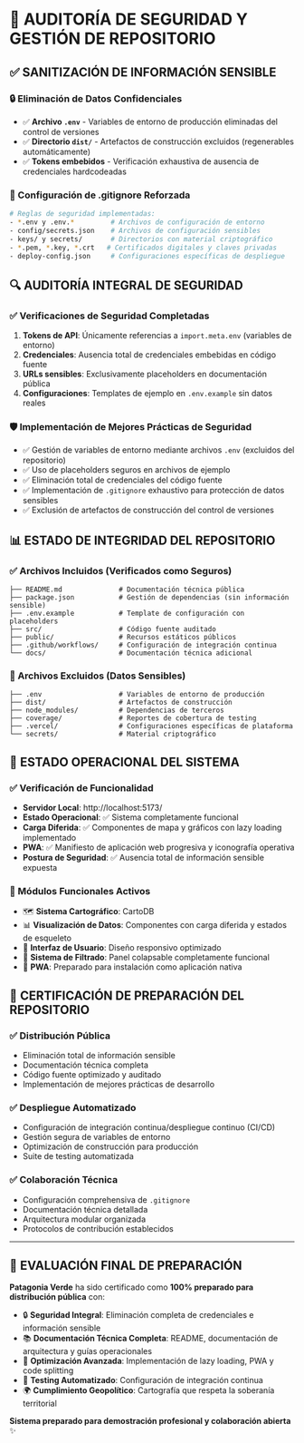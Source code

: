 # 🔐 AUDITORÍA DE SEGURIDAD Y GESTIÓN DE REPOSITORIO

## ✅ SANITIZACIÓN DE INFORMACIÓN SENSIBLE

### 🔒 Eliminación de Datos Confidenciales
- ✅ **Archivo `.env`** - Variables de entorno de producción eliminadas del control de versiones
- ✅ **Directorio `dist/`** - Artefactos de construcción excluidos (regenerables automáticamente)
- ✅ **Tokens embebidos** - Verificación exhaustiva de ausencia de credenciales hardcodeadas

### 📝 Configuración de .gitignore Reforzada
```bash
# Reglas de seguridad implementadas:
- *.env y .env.*         # Archivos de configuración de entorno
- config/secrets.json    # Archivos de configuración sensibles
- keys/ y secrets/       # Directorios con material criptográfico
- *.pem, *.key, *.crt   # Certificados digitales y claves privadas
- deploy-config.json     # Configuraciones específicas de despliegue
```

## 🔍 AUDITORÍA INTEGRAL DE SEGURIDAD

### ✅ Verificaciones de Seguridad Completadas
1. **Tokens de API**: Únicamente referencias a `import.meta.env` (variables de entorno)
2. **Credenciales**: Ausencia total de credenciales embebidas en código fuente
3. **URLs sensibles**: Exclusivamente placeholders en documentación pública
4. **Configuraciones**: Templates de ejemplo en `.env.example` sin datos reales

### 🛡️ Implementación de Mejores Prácticas de Seguridad
- ✅ Gestión de variables de entorno mediante archivos `.env` (excluidos del repositorio)
- ✅ Uso de placeholders seguros en archivos de ejemplo
- ✅ Eliminación total de credenciales del código fuente
- ✅ Implementación de `.gitignore` exhaustivo para protección de datos sensibles
- ✅ Exclusión de artefactos de construcción del control de versiones

## 📊 ESTADO DE INTEGRIDAD DEL REPOSITORIO

### ✅ Archivos Incluidos (Verificados como Seguros)
```
├── README.md              # Documentación técnica pública
├── package.json           # Gestión de dependencias (sin información sensible)
├── .env.example           # Template de configuración con placeholders
├── src/                   # Código fuente auditado
├── public/                # Recursos estáticos públicos
├── .github/workflows/     # Configuración de integración continua
└── docs/                  # Documentación técnica adicional
```

### 🚫 Archivos Excluidos (Datos Sensibles)
```
├── .env                   # Variables de entorno de producción
├── dist/                  # Artefactos de construcción
├── node_modules/          # Dependencias de terceros
├── coverage/              # Reportes de cobertura de testing
├── .vercel/               # Configuraciones específicas de plataforma
└── secrets/               # Material criptográfico
```

## 🚀 ESTADO OPERACIONAL DEL SISTEMA

### ✅ Verificación de Funcionalidad
- **Servidor Local**: http://localhost:5173/
- **Estado Operacional**: ✅ Sistema completamente funcional
- **Carga Diferida**: ✅ Componentes de mapa y gráficos con lazy loading implementado
- **PWA**: ✅ Manifiesto de aplicación web progresiva y iconografía operativa
- **Postura de Seguridad**: ✅ Ausencia total de información sensible expuesta

### 📱 Módulos Funcionales Activos
- 🗺️ **Sistema Cartográfico**: CartoDB
- 📊 **Visualización de Datos**: Componentes con carga diferida y estados de esqueleto
- 🎨 **Interfaz de Usuario**: Diseño responsivo optimizado
- 🔄 **Sistema de Filtrado**: Panel colapsable completamente funcional
- 📱 **PWA**: Preparado para instalación como aplicación nativa

## 🎯 CERTIFICACIÓN DE PREPARACIÓN DEL REPOSITORIO

### ✅ Distribución Pública
- Eliminación total de información sensible
- Documentación técnica completa
- Código fuente optimizado y auditado
- Implementación de mejores prácticas de desarrollo

### ✅ Despliegue Automatizado
- Configuración de integración continua/despliegue continuo (CI/CD)
- Gestión segura de variables de entorno
- Optimización de construcción para producción
- Suite de testing automatizada

### ✅ Colaboración Técnica
- Configuración comprehensiva de `.gitignore`
- Documentación técnica detallada
- Arquitectura modular organizada
- Protocolos de contribución establecidos

---

## 🎉 EVALUACIÓN FINAL DE PREPARACIÓN

**Patagonia Verde** ha sido certificado como **100% preparado para distribución pública** con:

- 🔒 **Seguridad Integral**: Eliminación completa de credenciales e información sensible
- 📚 **Documentación Técnica Completa**: README, documentación de arquitectura y guías operacionales
- 🚀 **Optimización Avanzada**: Implementación de lazy loading, PWA y code splitting
- 🧪 **Testing Automatizado**: Configuración de integración continua
- 🌍 **Cumplimiento Geopolítico**: Cartografía que respeta la soberanía territorial

**Sistema preparado para demostración profesional y colaboración abierta** ✨
